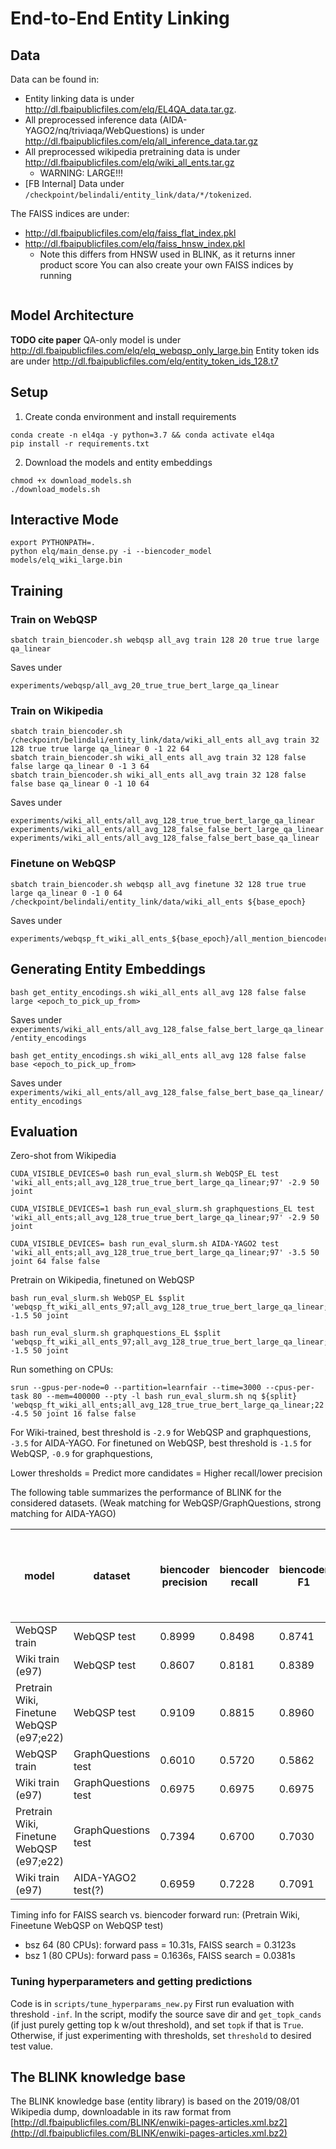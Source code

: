 # End-to-End Entity Linking


## Data
Data can be found in:
- Entity linking data is under http://dl.fbaipublicfiles.com/elq/EL4QA_data.tar.gz.
- All preprocessed inference data (AIDA-YAGO2/nq/triviaqa/WebQuestions) is under http://dl.fbaipublicfiles.com/elq/all_inference_data.tar.gz
- All preprocessed wikipedia pretraining data is under http://dl.fbaipublicfiles.com/elq/wiki_all_ents.tar.gz
    - WARNING: LARGE!!!
- [FB Internal] Data under `/checkpoint/belindali/entity_link/data/*/tokenized`.

The FAISS indices are under:
- http://dl.fbaipublicfiles.com/elq/faiss_flat_index.pkl
- http://dl.fbaipublicfiles.com/elq/faiss_hnsw_index.pkl
    - Note this differs from HNSW used in BLINK, as it returns inner product score
You can also create your own FAISS indices by running

```console

```

## Model Architecture
**TODO cite paper**
QA-only model is under http://dl.fbaipublicfiles.com/elq/elq_webqsp_only_large.bin
Entity token ids are under http://dl.fbaipublicfiles.com/elq/entity_token_ids_128.t7

## Setup
1. Create conda environment and install requirements
```console
conda create -n el4qa -y python=3.7 && conda activate el4qa
pip install -r requirements.txt
```

2. Download the models and entity embeddings
```console
chmod +x download_models.sh
./download_models.sh
```

## Interactive Mode
```console
export PYTHONPATH=.
python elq/main_dense.py -i --biencoder_model models/elq_wiki_large.bin
```

## Training
### Train on WebQSP
```console
sbatch train_biencoder.sh webqsp all_avg train 128 20 true true large qa_linear
```
Saves under
```
experiments/webqsp/all_avg_20_true_true_bert_large_qa_linear
```

### Train on Wikipedia
```console
sbatch train_biencoder.sh /checkpoint/belindali/entity_link/data/wiki_all_ents all_avg train 32 128 true true large qa_linear 0 -1 22 64
sbatch train_biencoder.sh wiki_all_ents all_avg train 32 128 false false large qa_linear 0 -1 3 64
sbatch train_biencoder.sh wiki_all_ents all_avg train 32 128 false false base qa_linear 0 -1 10 64
```

Saves under
```
experiments/wiki_all_ents/all_avg_128_true_true_bert_large_qa_linear
experiments/wiki_all_ents/all_avg_128_false_false_bert_large_qa_linear
experiments/wiki_all_ents/all_avg_128_false_false_bert_base_qa_linear
```

### Finetune on WebQSP
```console
sbatch train_biencoder.sh webqsp all_avg finetune 32 128 true true large qa_linear 0 -1 0 64 /checkpoint/belindali/entity_link/data/wiki_all_ents ${base_epoch}
```
Saves under
```
experiments/webqsp_ft_wiki_all_ents_${base_epoch}/all_mention_biencoder_all_avg_128_true_true_bert_large_qa_linear
```


## Generating Entity Embeddings
```console
bash get_entity_encodings.sh wiki_all_ents all_avg 128 false false large <epoch_to_pick_up_from>
```
Saves under `experiments/wiki_all_ents/all_avg_128_false_false_bert_large_qa_linear/entity_encodings`

``` console
bash get_entity_encodings.sh wiki_all_ents all_avg 128 false false base <epoch_to_pick_up_from>
```
Saves under `experiments/wiki_all_ents/all_avg_128_false_false_bert_base_qa_linear/entity_encodings`


## Evaluation
Zero-shot from Wikipedia
```console
CUDA_VISIBLE_DEVICES=0 bash run_eval_slurm.sh WebQSP_EL test 'wiki_all_ents;all_avg_128_true_true_bert_large_qa_linear;97' -2.9 50 joint

CUDA_VISIBLE_DEVICES=1 bash run_eval_slurm.sh graphquestions_EL test 'wiki_all_ents;all_avg_128_true_true_bert_large_qa_linear;97' -2.9 50 joint

CUDA_VISIBLE_DEVICES= bash run_eval_slurm.sh AIDA-YAGO2 test 'wiki_all_ents;all_avg_128_true_true_bert_large_qa_linear;97' -3.5 50 joint 64 false false
```

Pretrain on Wikipedia, finetuned on WebQSP
```console
bash run_eval_slurm.sh WebQSP_EL $split 'webqsp_ft_wiki_all_ents_97;all_avg_128_true_true_bert_large_qa_linear;22' -1.5 50 joint

bash run_eval_slurm.sh graphquestions_EL $split 'webqsp_ft_wiki_all_ents_97;all_avg_128_true_true_bert_large_qa_linear;22' -1.5 50 joint
```

Run something on CPUs:
```console
srun --gpus-per-node=0 --partition=learnfair --time=3000 --cpus-per-task 80 --mem=400000 --pty -l bash run_eval_slurm.sh nq ${split} 'webqsp_ft_wiki_all_ents;all_avg_128_true_true_bert_large_qa_linear;22' -4.5 50 joint 16 false false
```

For Wiki-trained, best threshold is `-2.9` for WebQSP and graphquestions, `-3.5` for AIDA-YAGO.
For finetuned on WebQSP, best threshold is `-1.5` for WebQSP, `-0.9` for graphquestions,

Lower thresholds = Predict more candidates = Higher recall/lower precision

The following table summarizes the performance of BLINK for the considered datasets. (Weak matching for WebQSP/GraphQuestions, strong matching for AIDA-YAGO)

model | dataset | biencoder precision | biencoder recall | biencoder F1 | runtime (s), bsz=64, bsz=1 (1CPU), bsz=1 (80CPU) |
------------- | ------------- | ------------- | ------------- | ------------- | ------------- |
WebQSP train | WebQSP test | 0.8999 | 0.8498 | 0.8741 | 183.4 |
Wiki train (e97) | WebQSP test | 0.8607 | 0.8181 | 0.8389 | X |
Pretrain Wiki, Finetune WebQSP (e97;e22) | WebQSP test | 0.9109 | 0.8815 | 0.8960 | X |
WebQSP train | GraphQuestions test | 0.6010 | 0.5720 | 0.5862 | 756.3 |
Wiki train (e97) | GraphQuestions test | 0.6975 | 0.6975 | 0.6975 | X |
Pretrain Wiki, Finetune WebQSP (e97;e22) | GraphQuestions test | 0.7394 | 0.6700 | 0.7030 | X |
Wiki train (e97) | AIDA-YAGO2 test(?) | 0.6959 | 0.7228 | 0.7091 | ? |

Timing info for FAISS search vs. biencoder forward run:
(Pretrain Wiki, Fineetune WebQSP on WebQSP test)
* bsz 64 (80 CPUs): forward pass = 10.31s, FAISS search = 0.3123s
* bsz 1 (80 CPUs): forward pass = 0.1636s, FAISS search = 0.0381s 

### Tuning hyperparameters and getting predictions
Code is in `scripts/tune_hyperparams_new.py`
First run evaluation with threshold `-inf`.
In the script, modify the source save dir and `get_topk_cands` (if just purely getting top k w/out threshold), and set `topk` if that is `True`.
Otherwise, if just experimenting with thresholds, set `threshold` to desired test value.


## The BLINK knowledge base
The BLINK knowledge base (entity library) is based on the 2019/08/01 Wikipedia dump, downloadable in its raw format from [http://dl.fbaipublicfiles.com/BLINK/enwiki-pages-articles.xml.bz2](http://dl.fbaipublicfiles.com/BLINK/enwiki-pages-articles.xml.bz2)
